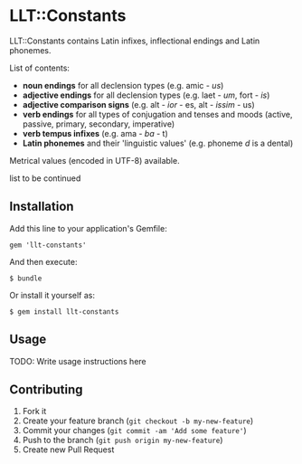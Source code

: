 # LLT::Constants

LLT::Constants contains Latin infixes, inflectional endings and Latin
phonemes.


List of contents:
 * **noun endings** for all declension types (e.g. amic - *us*)
 * **adjective endings** for all declension types (e.g. laet - *um*,
fort - *is*)
 * **adjective comparison signs** (e.g. alt - *ior* - es, alt - *issim* - us)
 * **verb endings** for all types of conjugation and tenses and moods (active, passive, primary, secondary, imperative)
 * **verb tempus infixes** (e.g. ama - *ba* - t)
 * **Latin phonemes** and their 'linguistic values' (e.g. phoneme *d* is a
dental)

Metrical values (encoded in UTF-8) available.

list to be continued


## Installation

Add this line to your application's Gemfile:

    gem 'llt-constants'

And then execute:

    $ bundle

Or install it yourself as:

    $ gem install llt-constants

## Usage

TODO: Write usage instructions here

## Contributing

1. Fork it
2. Create your feature branch (`git checkout -b my-new-feature`)
3. Commit your changes (`git commit -am 'Add some feature'`)
4. Push to the branch (`git push origin my-new-feature`)
5. Create new Pull Request
